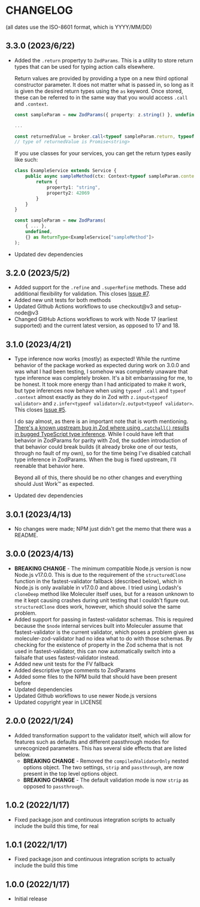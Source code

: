 # CHANGELOG

(all dates use the ISO-8601 format, which is YYYY/MM/DD)

## 3.3.0 (2023/6/22)

* Added the `.return` propertyy to `ZodParams`. This is a utility to store return types that can be used for typing action calls elsewhere.

  Return values are provided by providing a type on a new third optional constructor parameter. It does not matter what is passed in, so long as it is given the desired return types using the `as` keyword. Once stored, these can be referred to in the same way that you would access `.call` and `.context`. 

  ```ts
  const sampleParam = new ZodParams({ property: z.string() }, undefined, {} as Promise<string>);

  ... 

  const returnedValue = broker.call<typeof sampleParam.return, typeof sampleParam.call>({ property: "whatever" });
  // type of returnedValue is Promise<string>
  ```

  If you use classes for your services, you can get the return types easily like such: 

  ```ts
  class ExampleService extends Service {
      public async sampleMethod(ctx: Context<typeof sampleParam.context>) {
          return {
              property1: "string",
              property2: 42069
          }
      }
  }

  const sampleParam = new ZodParams(
      { ... }, 
      undefined, 
      {} as ReturnType<ExampleService["sampleMethod"]>
  );
  ```
* Updated dev dependencies

## 3.2.0 (2023/5/2)

* Added support for the `.refine` and `.superRefine` methods. These add additional flexibility for validation. This closes [Issue #7](https://github.com/TheAppleFreak/moleculer-zod-validator/issues/7).
* Added new unit tests for both methods
* Updated Github Actions workflows to use checkout@v3 and setup-node@v3
* Changed GitHub Actions workflows to work with Node 17 (earliest supported) and the current latest version, as opposed to 17 and 18. 

## 3.1.0 (2023/4/21)

* Type inference now works (mostly) as expected! While the runtime behavior of the package worked as expected during work on 3.0.0 and was what I had been testing, I somehow was completely unaware that type inference was completely broken. It's a bit embarrassing for me, to be honest. It took more energy than I had anticipated to make it work, but type inferences now behave when using `typeof .call` and `typeof .context` almost exactly as they do in Zod with `z.input<typeof validator>` and `z.infer<typeof validator>`/`z.output<typeof validator>`. This closes [Issue #5](https://github.com/TheAppleFreak/moleculer-zod-validator/issues/5).

  I do say almost, as there is an important note that is worth mentioning. [There's a known upstream bug in Zod where using `.catchall()` results in bugged TypeScript type inference](https://github.com/colinhacks/zod/issues/1949). While I could have left that behavior in ZodParams for parity with Zod, the sudden introduction of that behavior could break builds (it already broke one of our tests, through no fault of my own), so for the time being I've disabled catchall type inference in ZodParams. When the bug is fixed upstream, I'll reenable that behavior here. 

  Beyond all of this, there should be no other changes and everything should Just Work™ as expected.
* Updated dev dependencies

## 3.0.1 (2023/4/13)

* No changes were made; NPM just didn't get the memo that there was a README.

## 3.0.0 (2023/4/13)

* **BREAKING CHANGE** - The minimum compatible Node.js version is now Node.js v17.0.0. This is due to the requirement of the `structuredClone` function in the fastest-validator fallback (described below), which in Node.js is only available in v17.0.0 and above. I tried using Lodash's `cloneDeep` method like Moleculer itself uses, but for a reason unknown to me it kept causing crashes during unit testing that I couldn't figure out. `structuredClone` does work, however, which should solve the same problem. 
* Added support for passing in fastest-validator schemas. This is required because the `$node` internal services built into Moleculer assume that fastest-validator is the current validator, which poses a problem given as moleculer-zod-validator had no idea what to do with those schemas. By checking for the existence of property in the Zod schema that is not used in fastest-validator, this can now automatically switch into a failsafe that uses fastest-validator instead. 
* Added new unit tests for the FV fallback
* Added descriptive type comments to ZodParams
* Added some files to the NPM build that should have been present before
* Updated dependencies
* Updated Github workflows to use newer Node.js versions
* Updated copyright year in LICENSE

## 2.0.0 (2022/1/24)

* Added transformation support to the validator itself, which will allow for features such as defaults and different passthrough modes for unrecognized parameters. This has several side effects that are listed below.
  * **BREAKING CHANGE** - Removed the `compiledValidatorOnly` nested options object. The two settings, `strip` and `passthrough`, are now present in the top level options object.
  * **BREAKING CHANGE** - The default validation mode is now `strip` as opposed to `passthrough`. 

## 1.0.2 (2022/1/17)

* Fixed package.json and continuous integration scripts to actually include the build this time, for real

## 1.0.1 (2022/1/17)

* Fixed package.json and continuous integration scripts to actually include the build this time

## 1.0.0 (2022/1/17)

* Initial release